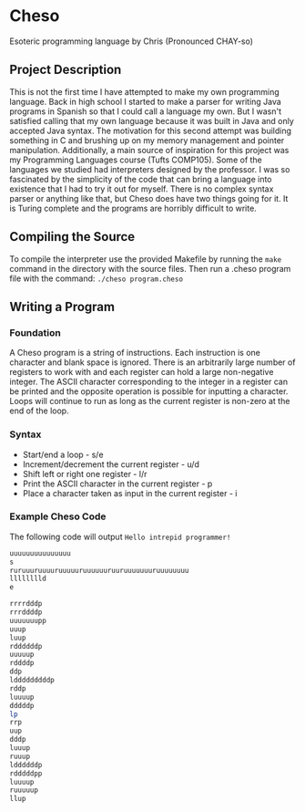 # Cheso
Esoteric programming language by Chris (Pronounced CHAY-so)

## Project Description

This is not the first time I have attempted to make my own programming language. Back in high school I started to make a parser for writing Java programs in Spanish so that I could call a language my own. But I wasn't satisfied calling that my own language because it was built in Java and only accepted Java syntax. The motivation for this second attempt was building something in C and brushing up on my memory management and pointer manipulation. Additionally, a main source of inspiration for this project was my Programming Languages course (Tufts COMP105). Some of the languages we studied had interpreters designed by the professor. I was so fascinated by the simplicity of the code that can bring a language into existence that I had to try it out for myself. There is no complex syntax parser or anything like that, but Cheso does have two things going for it. It is Turing complete and the programs are horribly difficult to write.

## Compiling the Source

To compile the interpreter use the provided Makefile by running the `make` command in the directory with the source files. Then run a .cheso program file with the command: `./cheso program.cheso`

## Writing a Program

### Foundation

A Cheso program is a string of instructions. Each instruction is one character and blank space is ignored. There is an arbitrarily large number of registers to work with and each register can hold a large non-negative integer. The ASCII character corresponding to the integer in a register can be printed and the opposite operation is possible for inputting a character. Loops will continue to run as long as the current register is non-zero at the end of the loop.

### Syntax

* Start/end a loop - s/e
* Increment/decrement the current register - u/d
* Shift left or right one register - l/r
* Print the ASCII character in the current register - p
* Place a character taken as input in the current register - i

### Example Cheso Code

The following code will output `Hello intrepid programmer!`

```bash
uuuuuuuuuuuuuuu
s
ruruuuruuuuruuuuuruuuuuuruuruuuuuuuruuuuuuuu
lllllllld
e

rrrrdddp
rrrddddp
uuuuuuupp
uuup
luup
rddddddp
uuuuup
rddddp
ddp
ldddddddddp
rddp
luuuup
dddddp
lp
rrp
uup
dddp
luuup
ruuup
lddddddp
rdddddpp
luuuup
ruuuuup
llup
```